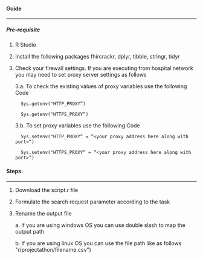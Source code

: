 #### Guide 
---
##### Pre-requisite 

1. R Studio

2. Install the following packages fhircrackr, dplyr, tibble, stringr, tidyr

3. Check your firewall settings. If you are executing from hospital network you may need to set proxy server settings as follows

   3.a. To check the existing values of proxy variables use the following Code
   
         Sys.getenv("HTTP_PROXY“)
        
         Sys.getenv("HTTPS_PROXY“)
         
   3.b. To set proxy variables use the following Code
     
         Sys.setenv("HTTP_PROXY“ = “<your proxy address here along with port>“)
   
         Sys.setenv("HTTPS_PROXY“ = “<your proxy address here along with port>“)

#### Steps:
---
1. Download the script.r file 
2. Formulate the search request parameter according to the task
3. Rename the output file 

   a. If you are using windows OS you can use double slash to map the output path
  
    b. If you are using linux OS you can use the file path like as follows "r/projectathon/filename.csv")
